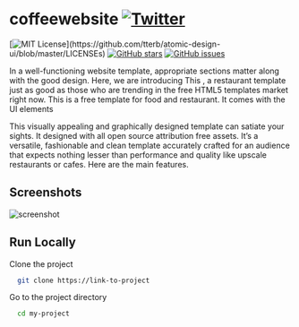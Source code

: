 # coffeewebsite [![Twitter](https://img.shields.io/twitter/url?style=social&url=https%3A%2F%2Fgithub.com%2FAlok-joseph%2Fcoffee-website)](https://twitter.com/intent/tweet?text=Wow:&url=https%3A%2F%2Fgithub.com%2FAlok-joseph%2Fcoffee-website)




[![MIT License](https://img.shields.io/apm/l/atomic-design-ui.svg?)](https://github.com/tterb/atomic-design-ui/blob/master/LICENSEs) [![GitHub stars](https://img.shields.io/github/stars/Alok-joseph/coffee-website)](https://github.com/Alok-joseph/coffee-website/stargazers)
[![GitHub issues](https://img.shields.io/github/issues/Alok-joseph/coffee-website)](https://github.com/Alok-joseph/coffee-website/issues)


In a well-functioning website template, appropriate sections matter along with the good design. Here, we are introducing This , a restaurant template just as good as those who are trending in the free HTML5 templates market right now. This is a free template for food and restaurant. It comes with the UI elements

This visually appealing and graphically designed template can satiate your sights. It designed with all open source attribution free assets. It’s a versatile, fashionable and clean template accurately crafted for an audience that expects nothing lesser than performance and quality like upscale restaurants or cafes. Here are the main features.
 
 ## Screenshots

![screenshot](https://user-images.githubusercontent.com/98444143/165442236-bd943c62-d5a2-4a01-b972-bc46c4f7f677.png)


## Run Locally

Clone the project

```bash
  git clone https://link-to-project
```

Go to the project directory

```bash
  cd my-project
```


